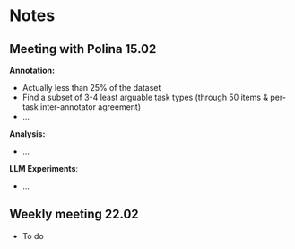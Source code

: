 # Notes

## Meeting with Polina 15.02

**Annotation:**
- Actually less than 25% of the dataset
- Find a subset of 3-4 least arguable task types (through 50 items & per-task inter-annotator agreement)
- ...

**Analysis:**
- ...

**LLM Experiments**:
- ...

## Weekly meeting 22.02
- To do

